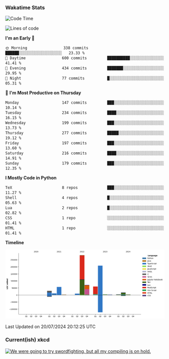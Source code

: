 ### Wakatime Stats
<!--START_SECTION:waka-->
![Code Time](http://img.shields.io/badge/Code%20Time-2%2C754%20hrs%2023%20mins-blue)

![Lines of code](https://img.shields.io/badge/From%20Hello%20World%20I%27ve%20Written-759.6%20thousand%20lines%20of%20code-blue)

**I'm an Early 🐤** 

```text
🌞 Morning                338 commits         ██████░░░░░░░░░░░░░░░░░░░   23.33 % 
🌆 Daytime                600 commits         ██████████░░░░░░░░░░░░░░░   41.41 % 
🌃 Evening                434 commits         ███████░░░░░░░░░░░░░░░░░░   29.95 % 
🌙 Night                  77 commits          █░░░░░░░░░░░░░░░░░░░░░░░░   05.31 % 
```
📅 **I'm Most Productive on Thursday** 

```text
Monday                   147 commits         ███░░░░░░░░░░░░░░░░░░░░░░   10.14 % 
Tuesday                  234 commits         ████░░░░░░░░░░░░░░░░░░░░░   16.15 % 
Wednesday                199 commits         ███░░░░░░░░░░░░░░░░░░░░░░   13.73 % 
Thursday                 277 commits         █████░░░░░░░░░░░░░░░░░░░░   19.12 % 
Friday                   197 commits         ███░░░░░░░░░░░░░░░░░░░░░░   13.60 % 
Saturday                 216 commits         ████░░░░░░░░░░░░░░░░░░░░░   14.91 % 
Sunday                   179 commits         ███░░░░░░░░░░░░░░░░░░░░░░   12.35 % 
```


**I Mostly Code in Python** 

```text
TeX                      8 repos             ███░░░░░░░░░░░░░░░░░░░░░░   11.27 % 
Shell                    4 repos             █░░░░░░░░░░░░░░░░░░░░░░░░   05.63 % 
Lua                      2 repos             █░░░░░░░░░░░░░░░░░░░░░░░░   02.82 % 
CSS                      1 repo              ░░░░░░░░░░░░░░░░░░░░░░░░░   01.41 % 
HTML                     1 repo              ░░░░░░░░░░░░░░░░░░░░░░░░░   01.41 % 
```



**Timeline**

![Lines of Code chart](https://raw.githubusercontent.com/joshuajeschek/joshuajeschek/main/assets/bar_graph.png)


 Last Updated on 20/07/2024 20:12:25 UTC
<!--END_SECTION:waka-->

### Current(ish) xkcd
<a id="xkcd-a" title="We were going to try swordfighting, but all my compiling is on hold." href="https://www.xkcd.com" target="_blank">
        <img align="center" id="xkcd-img" src="https://imgs.xkcd.com/comics/crowdstrike.png" alt="We were going to try swordfighting, but all my compiling is on hold." height=300 />
</a>
